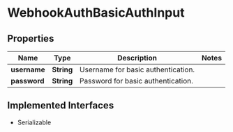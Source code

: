 

# WebhookAuthBasicAuthInput


## Properties

| Name | Type | Description | Notes |
|------------ | ------------- | ------------- | -------------|
|**username** | **String** | Username for basic authentication. |  |
|**password** | **String** | Password for basic authentication. |  |


## Implemented Interfaces

* Serializable


